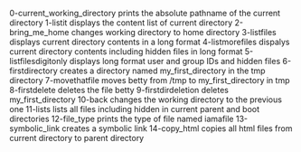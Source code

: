 0-current_working_directory prints the absolute pathname of the current directory
1-listit displays the content list of current directory
2-bring_me_home changes working directory to home directory
3-listfiles displays current directory contents in a long format
4-listmorefiles dispalys current directory contents including hidden files in long format
5-listfilesdigitonly displays long format user and group IDs and hidden files
6-firstdirectory creates a directory named my_first_directory in the tmp directory
7-movethatfile moves betty from /tmp to my_first_directory in tmp
8-firstdelete deletes the file betty
9-firstdirdeletion deletes my_first_directory
10-back changes the working directory to the previous one
11-lists lists all files including hidden in current parent and boot directories
12-file_type prints the type of file named iamafile
13-symbolic_link creates a symbolic link
14-copy_html copies all html files from current directory to parent directory
